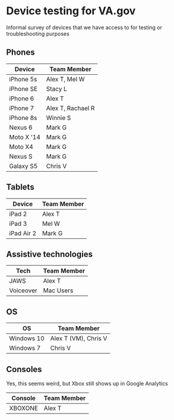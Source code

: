 # Device testing for VA.gov
Informal survey of devices that we have access to for testing or troubleshooting purposes

## Phones
| Device     | Team Member |
| ---------- | ----------- |
| iPhone 5s  | Alex T, Mel W |
| iPhone SE  | Stacy L |
| iPhone 6   | Alex T      |
| iPhone 7   | Alex T, Rachael R      |
| iPhone 8s   | Winnie S     |
| Nexus 6    | Mark G      |
| Moto X '14 | Mark G      |
| Moto X4    | Mark G      |
| Nexus S    | Mark G      |
| Galaxy S5  | Chris V     |

## Tablets
| Device     | Team Member |
| --------   | ----------- |
| iPad 2     | Alex T      |
| iPad 3     | Mel W       |
| iPad Air 2 | Mark G      |

## Assistive technologies
| Tech | Team Member |
| ---- | ----------- |
| JAWS | Alex T      |
| Voiceover | Mac Users |

## OS
| OS | Team Member |
| -- | ----------- |
| Windows 10 | Alex T (VM), Chris V |
| Windows 7  | Chris V     |

## Consoles
Yes, this seems weird, but Xbox still shows up in Google Analytics

| Console | Team Member |
| ------- | ----------- |
| XBOXONE | Alex T      |
